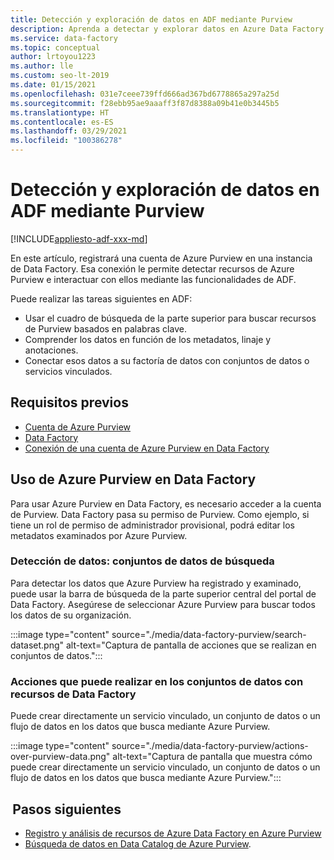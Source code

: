 ```yaml
---
title: Detección y exploración de datos en ADF mediante Purview
description: Aprenda a detectar y explorar datos en Azure Data Factory mediante Purview
ms.service: data-factory
ms.topic: conceptual
author: lrtoyou1223
ms.author: lle
ms.custom: seo-lt-2019
ms.date: 01/15/2021
ms.openlocfilehash: 031e7ceee739ffd666ad367bd6778865a297a25d
ms.sourcegitcommit: f28ebb95ae9aaaff3f87d8388a09b41e0b3445b5
ms.translationtype: HT
ms.contentlocale: es-ES
ms.lasthandoff: 03/29/2021
ms.locfileid: "100386278"
---
```

# <a name="discover-and-explore-data-in-adf-using-purview"></a>Detección y exploración de datos en ADF mediante Purview

[!INCLUDE[appliesto-adf-xxx-md](includes/appliesto-adf-xxx-md.md)]

En este artículo, registrará una cuenta de Azure Purview en una instancia de Data Factory. Esa conexión le permite detectar recursos de Azure Purview e interactuar con ellos mediante las funcionalidades de ADF. 

Puede realizar las tareas siguientes en ADF: 
- Usar el cuadro de búsqueda de la parte superior para buscar recursos de Purview basados en palabras clave. 
- Comprender los datos en función de los metadatos, linaje y anotaciones. 
- Conectar esos datos a su factoría de datos con conjuntos de datos o servicios vinculados. 

## <a name="prerequisites"></a>Requisitos previos 
- [Cuenta de Azure Purview](../purview/create-catalog-portal.md) 
- [Data Factory](./quickstart-create-data-factory-portal.md) 
- [Conexión de una cuenta de Azure Purview en Data Factory](./connect-data-factory-to-azure-purview.md) 

## <a name="using-azure-purview-in-data-factory"></a>Uso de Azure Purview en Data Factory 

Para usar Azure Purview en Data Factory, es necesario acceder a la cuenta de Purview. Data Factory pasa su permiso de Purview. Como ejemplo, si tiene un rol de permiso de administrador provisional, podrá editar los metadatos examinados por Azure Purview. 

### <a name="data-discovery-search-datasets"></a>Detección de datos: conjuntos de datos de búsqueda 

Para detectar los datos que Azure Purview ha registrado y examinado, puede usar la barra de búsqueda de la parte superior central del portal de Data Factory. Asegúrese de seleccionar Azure Purview para buscar todos los datos de su organización. 

:::image type="content" source="./media/data-factory-purview/search-dataset.png" alt-text="Captura de pantalla de acciones que se realizan en conjuntos de datos.":::

### <a name="actions-that-you-can-perform-over-datasets-with-data-factory-resources"></a>Acciones que puede realizar en los conjuntos de datos con recursos de Data Factory 
Puede crear directamente un servicio vinculado, un conjunto de datos o un flujo de datos en los datos que busca mediante Azure Purview.

:::image type="content" source="./media/data-factory-purview/actions-over-purview-data.png" alt-text="Captura de pantalla que muestra cómo puede crear directamente un servicio vinculado, un conjunto de datos o un flujo de datos en los datos que busca mediante Azure Purview.":::

##  <a name="nextsteps"></a>Pasos siguientes 

- [Registro y análisis de recursos de Azure Data Factory en Azure Purview](../purview/register-scan-azure-synapse-analytics.md)
- [Búsqueda de datos en Data Catalog de Azure Purview](../purview/how-to-search-catalog.md).